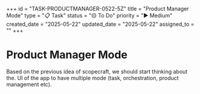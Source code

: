 +++
id = "TASK-PRODUCTMANAGER-0522-5Z"
title = "Product Manager Mode"
type = "📋 Task"
status = "🟡 To Do"
priority = "▶️ Medium"
created_date = "2025-05-22"
updated_date = "2025-05-22"
assigned_to = ""
+++

# Product Manager Mode

Based on the previous idea of scopecraft, we should start thinking about the. UI of the app to have multiple mode (task, orchestration, product management etc).

